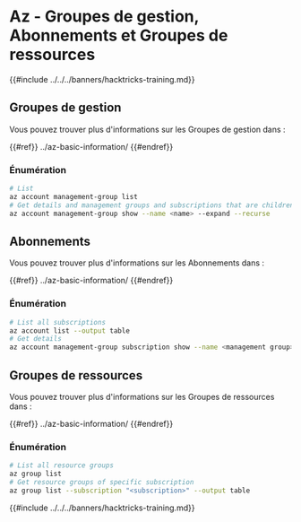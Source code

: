# Az - Groupes de gestion, Abonnements et Groupes de ressources

{{#include ../../../banners/hacktricks-training.md}}

## Groupes de gestion

Vous pouvez trouver plus d'informations sur les Groupes de gestion dans :

{{#ref}}
../az-basic-information/
{{#endref}}

### Énumération
```bash
# List
az account management-group list
# Get details and management groups and subscriptions that are children
az account management-group show --name <name> --expand --recurse
```
## Abonnements

Vous pouvez trouver plus d'informations sur les Abonnements dans :

{{#ref}}
../az-basic-information/
{{#endref}}

### Énumération
```bash
# List all subscriptions
az account list --output table
# Get details
az account management-group subscription show --name <management group> --subscription <subscription>
```
## Groupes de ressources

Vous pouvez trouver plus d'informations sur les Groupes de ressources dans :

{{#ref}}
../az-basic-information/
{{#endref}}

### Énumération
```bash
# List all resource groups
az group list
# Get resource groups of specific subscription
az group list --subscription "<subscription>" --output table
```
{{#include ../../../banners/hacktricks-training.md}}
